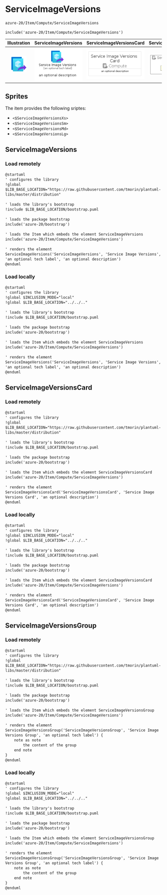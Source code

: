 # ServiceImageVersions


```text
azure-20/Item/Compute/ServiceImageVersions
```

```text
include('azure-20/Item/Compute/ServiceImageVersions')
```



| Illustration | ServiceImageVersions | ServiceImageVersionsCard | ServiceImageVersionsGroup |
| :---: | :---: | :---: | :---: |
| ![illustration for Illustration](../../../azure-20/Item/Compute/ServiceImageVersions.png) | ![illustration for ServiceImageVersions](../../../azure-20/Item/Compute/ServiceImageVersions.Local.png) | ![illustration for ServiceImageVersionsCard](../../../azure-20/Item/Compute/ServiceImageVersionsCard.Local.png) | ![illustration for ServiceImageVersionsGroup](../../../azure-20/Item/Compute/ServiceImageVersionsGroup.Local.png) |



## Sprites
The item provides the following sriptes:

- `<$ServiceImageVersionsXs>`
- `<$ServiceImageVersionsSm>`
- `<$ServiceImageVersionsMd>`
- `<$ServiceImageVersionsLg>`





## ServiceImageVersions

### Load remotely
```plantuml
@startuml
' configures the library
!global $LIB_BASE_LOCATION="https://raw.githubusercontent.com/tmorin/plantuml-libs/master/distribution"

' loads the library's bootstrap
!include $LIB_BASE_LOCATION/bootstrap.puml

' loads the package bootstrap
include('azure-20/bootstrap')

' loads the Item which embeds the element ServiceImageVersions
include('azure-20/Item/Compute/ServiceImageVersions')

' renders the element
ServiceImageVersions('ServiceImageVersions', 'Service Image Versions', 'an optional tech label', 'an optional description')
@enduml
```

### Load locally
```plantuml
@startuml
' configures the library
!global $INCLUSION_MODE="local"
!global $LIB_BASE_LOCATION="../../.."

' loads the library's bootstrap
!include $LIB_BASE_LOCATION/bootstrap.puml

' loads the package bootstrap
include('azure-20/bootstrap')

' loads the Item which embeds the element ServiceImageVersions
include('azure-20/Item/Compute/ServiceImageVersions')

' renders the element
ServiceImageVersions('ServiceImageVersions', 'Service Image Versions', 'an optional tech label', 'an optional description')
@enduml
```

## ServiceImageVersionsCard

### Load remotely
```plantuml
@startuml
' configures the library
!global $LIB_BASE_LOCATION="https://raw.githubusercontent.com/tmorin/plantuml-libs/master/distribution"

' loads the library's bootstrap
!include $LIB_BASE_LOCATION/bootstrap.puml

' loads the package bootstrap
include('azure-20/bootstrap')

' loads the Item which embeds the element ServiceImageVersionsCard
include('azure-20/Item/Compute/ServiceImageVersions')

' renders the element
ServiceImageVersionsCard('ServiceImageVersionsCard', 'Service Image Versions Card', 'an optional description')
@enduml
```

### Load locally
```plantuml
@startuml
' configures the library
!global $INCLUSION_MODE="local"
!global $LIB_BASE_LOCATION="../../.."

' loads the library's bootstrap
!include $LIB_BASE_LOCATION/bootstrap.puml

' loads the package bootstrap
include('azure-20/bootstrap')

' loads the Item which embeds the element ServiceImageVersionsCard
include('azure-20/Item/Compute/ServiceImageVersions')

' renders the element
ServiceImageVersionsCard('ServiceImageVersionsCard', 'Service Image Versions Card', 'an optional description')
@enduml
```

## ServiceImageVersionsGroup

### Load remotely
```plantuml
@startuml
' configures the library
!global $LIB_BASE_LOCATION="https://raw.githubusercontent.com/tmorin/plantuml-libs/master/distribution"

' loads the library's bootstrap
!include $LIB_BASE_LOCATION/bootstrap.puml

' loads the package bootstrap
include('azure-20/bootstrap')

' loads the Item which embeds the element ServiceImageVersionsGroup
include('azure-20/Item/Compute/ServiceImageVersions')

' renders the element
ServiceImageVersionsGroup('ServiceImageVersionsGroup', 'Service Image Versions Group', 'an optional tech label') {
    note as note
        the content of the group
    end note
}
@enduml
```

### Load locally
```plantuml
@startuml
' configures the library
!global $INCLUSION_MODE="local"
!global $LIB_BASE_LOCATION="../../.."

' loads the library's bootstrap
!include $LIB_BASE_LOCATION/bootstrap.puml

' loads the package bootstrap
include('azure-20/bootstrap')

' loads the Item which embeds the element ServiceImageVersionsGroup
include('azure-20/Item/Compute/ServiceImageVersions')

' renders the element
ServiceImageVersionsGroup('ServiceImageVersionsGroup', 'Service Image Versions Group', 'an optional tech label') {
    note as note
        the content of the group
    end note
}
@enduml
```

